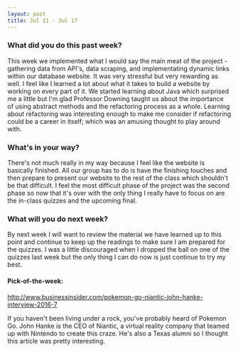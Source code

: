 ```yaml
---
layout: post
title: Jul 11 - Jul 17
---
```

### What did you do this past week? ###
This week we implemented what I would say the main meat of the project - gathering data from API's, data scraping, and implementating dynamic links within our database website. It was very stressful but very rewarding as well. I feel like I learned a lot about what it takes to build a website by working on every part of it. We started learning about Java which surprised me a little but I'm glad Professor Downing taught us about the importance of using abstract methods and the refactoring process as a whole. Learning about refactoring was interesting enough to make me consider if refactoring could be a career in itself; which was an amusing thought to play around with.

### What's in your way? ###
There's not much really in my way because I feel like the website is basically finished. All our group has to do is have the finishing touches and then prepare to present our website to the rest of the class which shouldn't be that difficult. I feel the most difficult phase of the project was the second phase so now that it's over with the only thing I really have to focus on are the in-class quizzes and the upcoming final.

### What will you do next week? ###
By next week I will want to review the material we have learned up to this point and continue to keep up the readings to make sure I am prepared for the quizzes. I was a little discouraged when I dropped the ball on one of the quizzes last week but the only thing I can do now is just continue to try my best.

#### Pick-of-the-week: ####
http://www.businessinsider.com/pokemon-go-niantic-john-hanke-interview-2016-7

If you haven't been living under a rock, you've probably heard of Pokemon Go. John Hanke is the CEO of Niantic, a virtual reality company that teamed up with Nintendo to create this craze. He's also a Texas alumni so I thought this article was pretty interesting.
